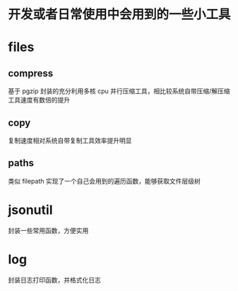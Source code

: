 # 开发或者日常使用中会用到的一些小工具

# files
## compress
基于 pgzip 封装的充分利用多核 cpu 并行压缩工具，相比较系统自带压缩/解压缩工具速度有数倍的提升
## copy
复制速度相对系统自带复制工具效率提升明显
## paths
类似 filepath 实现了一个自己会用到的遍历函数，能够获取文件层级树

# jsonutil
封装一些常用函数，方便实用

# log
封装日志打印函数，并格式化日志
